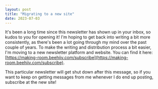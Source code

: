 ```yaml
---
layout: post
title: "Migrating to a new site"
date: 2023-07-03
---
```


It's been a long time since this newsletter has shown up in your inbox, so kudos to you for opening it! I'm hoping to get back into writing a bit more consistently, as there's been a lot going through my mind over the past couple of years. To make the writing and distribution process a bit easier, I'm moving to a new newsletter platform and website. You can find it here: [https://making-room.beehiiv.com/subscribe](https://making-room.beehiiv.com/subscribe). 

This particular newsletter will get shut down after this message, so if you want to keep on getting messages from me whenever I do end up posting, subscribe at the new site!
